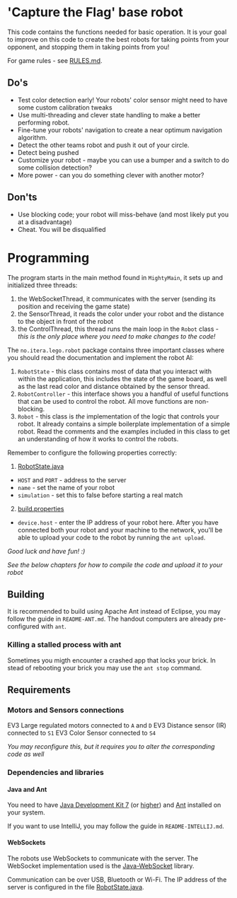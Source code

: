 # 'Capture the Flag' base robot

This code contains the functions needed for basic operation. It is your goal to improve on this code to
create the best robots for taking points from your opponent, and stopping them in taking points from you!

For game rules - see [RULES.md][rules].

[rules]: RULES.md

## Do's
* Test color detection early! Your robots' color sensor might need to have some custom calibration tweaks
* Use multi-threading and clever state handling to make a better performing robot.
* Fine-tune your robots' navigation to create a near optimum navigation algorithm.
* Detect the other teams robot and push it out of your circle.
* Detect being pushed
* Customize your robot - maybe you can use a bumper and a switch to do some collision detection?
* More power - can you do something clever with another motor?

## Don'ts
* Use blocking code; your robot will miss-behave (and most likely put you at a disadvantage)
* Cheat. You will be disqualified

# Programming

The program starts in the main method found in `MightyMain`, it sets up and initialized three threads:

1. the WebSocketThread, it communicates with the server (sending its position and receiving the game state)
2. the SensorThread, it reads the color under your robot and the distance to the object in front of the robot
3. the ControlThread, this thread runs the main loop in the `Robot` class - _this is the only place where 
you need to make changes to the code!_

The `no.itera.lego.robot` package contains three important classes where you should read the documentation and implement
the robot AI:

1. `RobotState` - this class contains most of data that you interact with within the application, this includes the state
of the game board, as well as the last read color and distance obtained by the sensor thread.
2. `RobotController` - this interface shows you a handful of useful functions that can be used to control the robot. All
move functions are non-blocking.
3. `Robot` - this class is _the_ implementation of the logic that controls your robot. It already contains a simple
boilerplate implementation of a simple robot. Read the comments and the examples included in this class to get an 
understanding of how it works to control the robots.

Remember to configure the following properties correctly:

1. [RobotState.java][robotstate]
  * `HOST` and `PORT` - address to the server
  * `name` - set the name of your robot
  * `simulation` - set this to false before starting a real match
2. [build.properties][build-properties]
  * `device.host` - enter the IP address of your robot here. After you have connected both your robot and your machine to
    the network, you'll be able to upload your code to the robot by running the `ant upload`.

*Good luck and have fun! :)*

_See the below chapters for how to compile the code and upload it to your robot_

## Building

It is recommended to build using Apache Ant instead of Eclipse, you may follow the guide in `README-ANT.md`.
The handout computers are already pre-configured with `ant`.

### Killing a stalled process with ant

Sometimes you migth encounter a crashed app that locks your brick. In stead of rebooting your brick you may use the
```ant stop``` command.

## Requirements

### Motors and Sensors connections

EV3 Large regulated motors connected to `A` and `D`
EV3 Distance sensor (IR) connected to `S1`
EV3 Color Sensor connected to `S4`

_You may reconfigure this, but it requires you to alter the corresponding code as well_

### Dependencies and libraries

#### Java and Ant
You need to have [Java Development Kit 7][jdk7] (or [higher][jdk8]) and [Ant][ant] installed on
your system.

[jdk8]: http://www.oracle.com/technetwork/java/javase/downloads/jdk8-downloads-2133151.html
[jdk7]: http://www.oracle.com/technetwork/java/javase/downloads/jdk7-downloads-1880260.html
[ant]: http://ant.apache.org/

If you want to use IntelliJ, you may follow the guide in `README-INTELLIJ.md`.

#### WebSockets
The robots use WebSockets to communicate with the server. The WebSocket implementation used is the [Java-WebSocket][java-websocket]
library.

Communication can be over USB, Bluetooth or Wi-Fi. The IP address of the server is configured in the file
[RobotState.java][robotstate].

[lejos]: http://www.lejos.org/ev3/docs/
[java-websocket]: http://java-websocket.org/
[robotstate]: src/no/itera/lego/robot/RobotState.java
[build-properties]: build.properties

